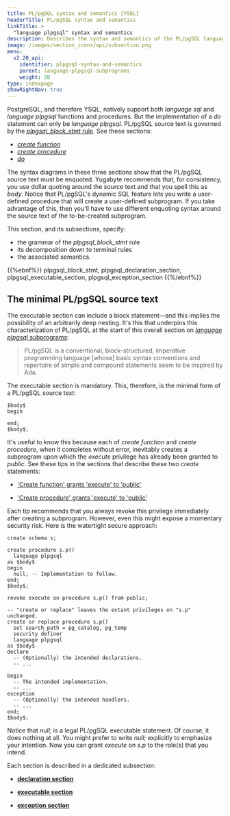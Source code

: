 ```yaml
---
title: PL/pgSQL syntax and semantics [YSQL]
headerTitle: PL/pgSQL syntax and semantics
linkTitle: >
  "language plpgsql" syntax and semantics
description: Describes the syntax and semantics of the PL/pgSQL language (a.k.a. language plpgsql). [YSQL].
image: /images/section_icons/api/subsection.png
menu:
  v2.20_api:
    identifier: plpgsql-syntax-and-semantics
    parent: language-plpgsql-subprograms
    weight: 20
type: indexpage
showRightNav: true
---
```


PostgreSQL, and therefore YSQL, natively support both _language sql_ and _language plpgsql_ functions and procedures. But the implementation of a _do_ statement can only be _language plpgsql_. PL/pgSQL source text is governed by the [_plpgsql_block_stmt_ rule](#plpgsql-block-stmt). See these sections:

- _[create function](../../../the-sql-language/statements/ddl_create_function/)_
- _[create procedure](../../../the-sql-language/statements/ddl_create_procedure/)_
- _[do](../../../the-sql-language/statements/cmd_do/)_

The syntax diagrams in these three sections show that the PL/pgSQL source text must be enquoted. Yugabyte recommends that, for consistency, you use dollar quoting around the source text and that you spell this as _$body$_. Notice that PL/pgSQL's dynamic SQL feature lets you write a user-defined procedure that will create a user-defined subprogram. If you take advantage of this, then you'll have to use different enquoting syntax around the source text of the to-be-created subprogram.

This section, and its subsections, specify:

- the grammar of the _plpgsql_block_stmt_ rule
- its decomposition down to terminal rules
- the associated semantics.

{{%ebnf%}}
  plpgsql_block_stmt,
  plpgsql_declaration_section,
  plpgsql_executable_section,
  plpgsql_exception_section
{{%/ebnf%}}

## The minimal PL/pgSQL source text

The executable section can include a block statement—and this implies the possibility of an arbitrarily deep nesting. It's this that underpins this characterization of PL/pgSQL at the start of this overall section on [_language plpgsql_ subprograms](../../language-plpgsql-subprograms/):

> PL/pgSQL is a conventional, block-structured, imperative programming language [whose] basic syntax conventions and repertoire of simple and compound statements seem to be inspired by Ada.

The executable section is mandatory. This, therefore, is the minimal form of a PL/pgSQL source text:

```output
$body$
begin

end;
$body$;
```

It's useful to know this because each of _create function_ and _create procedure_, when it completes without error, inevitably creates a subprogram upon which the _execute_ privilege has already been granted to _public_. See these tips in the sections that describe these two _create_ statements:

- ['Create function' grants 'execute' to 'public'](../../../the-sql-language/statements/ddl_create_function/#create-function-grants-execute-to-public)

- ['Create procedure' grants 'execute' to 'public'](../../../the-sql-language/statements/ddl_create_procedure/#create-procedure-grants-execute-to-public)

Each tip recommends that you always revoke this privilege immediately after creating a subprogram. However, even this might expose a momentary security risk. Here is the watertight secure approach:

```plpgsql
create schema s;

create procedure s.p()
  language plpgsql
as $body$
begin
  null; -- Implementation to follow.
end;
$body$;

revoke execute on procedure s.p() from public;

-- "create or replace" leaves the extant privileges on "s.p" unchanged.
create or replace procedure s.p()
  set search_path = pg_catalog, pg_temp
  security definer
  language plpgsql
as $body$
declare
  -- (Optionally) the intended declarations.
  -- ...

begin
  -- The intended implementation.
  -- ...
exception
  -- (Optionally) the intended handlers.
  -- ...
end;
$body$;
```

Notice that _null;_ is a legal PL/pgSQL executable statement. Of course, it does nothing at all. You might prefer to write _null;_ explicitly to emphasize your intention. Now you can grant _execute_ on _s.p_ to the role(s) that you intend.

Each section is described in a dedicated subsection:

- **[declaration section](./declaration-section)**

- **[executable section](./executable-section)**

- **[exception section](./exception-section)**
